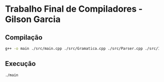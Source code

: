# Trabalho Final de Compiladores - Gilson Garcia
## Compilação
```bash	
g++ -o main ./src/main.cpp ./src/Gramatica.cpp ./src/Parser.cpp ./src/Interpretador.cpp
```

## Execução
```bash
./main
```